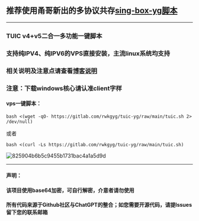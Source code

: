 ## 推荐使用甬哥新出的多协议共存[sing-box-yg脚本](https://github.com/yonggekkk/sing-box-yg)
------------------------------------------------------------------------------------------
### TUIC v4+v5二合一多功能一键脚本

### 支持纯IPV4、纯IPV6的VPS直接安装，主流linux系统均支持

### 相关说明及注意点请查看[博客说明](https://ygkkk.blogspot.com/2022/11/tuic-yg-youtube.html)

### 注意：下载windows核心请认准client字样

#### vps一键脚本：
```
bash <(wget -qO- https://gitlab.com/rwkgyg/tuic-yg/raw/main/tuic.sh 2> /dev/null)
```
或者
```
bash <(curl -Ls https://gitlab.com/rwkgyg/tuic-yg/raw/main/tuic.sh)
```


![825904b6b5c9455b1731bac4a1a5d9d](https://github.com/yonggekkk/Tuic-yg/assets/121604513/c4c63c1d-a2f3-4985-b2f2-609d9c05e3ab)


---------------------------------------
#### 声明：

#### 该项目使用base64加密，可自行解密，介意者请勿使用

#### 所有代码来源于Github社区与ChatGPT的整合；如您需要开源代码，请提Issues留下您的联系邮箱
